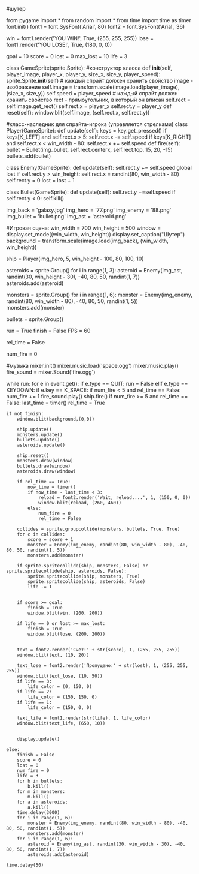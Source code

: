 #шутер

from pygame import *
from random import *
from time import time as timer  
font.init()
font1 = font.SysFont('Arial', 80)
font2 = font.SysFont('Arial', 36)

win = font1.render('YOU WIN!', True, (255, 255, 255))
lose = font1.render('YOU LOSE!', True, (180, 0, 0))

goal = 10
score = 0
lost = 0
max_lost = 10
life = 3

class GameSprite(sprite.Sprite):
    #конструктор класса
    def __init__(self, player_image, player_x, player_y, size_x, size_y, player_speed):
        sprite.Sprite.__init__(self)
        # каждый спрайт должен хранить свойство image - изображение
        self.image = transform.scale(image.load(player_image), (size_x, size_y))
        self.speed = player_speed
        # каждый спрайт должен хранить свойство rect - прямоугольник, в который он вписан
        self.rect = self.image.get_rect()
        self.rect.x = player_x
        self.rect.y = player_y
    def reset(self):
        window.blit(self.image, (self.rect.x, self.rect.y))

#класс-наследник для спрайта-игрока (управляется стрелками)
class Player(GameSprite):
    def update(self):
        keys = key.get_pressed()
        if keys[K_LEFT] and self.rect.x > 5:
            self.rect.x -= self.speed
        if keys[K_RIGHT] and self.rect.x < win_width - 80:
            self.rect.x += self.speed
    def fire(self):
        bullet = Bullet(img_bullet, self.rect.centerx, self.rect.top, 15, 20, -15)
        bullets.add(bullet)

class Enemy(GameSprite):
    def update(self):
        self.rect.y += self.speed
        global lost
        if self.rect.y > win_height:
            self.rect.x = randint(80, win_width - 80)
            self.rect.y = 0
            lost = lost + 1

class Bullet(GameSprite):
    def update(self):
        self.rect.y +=self.speed
        if self.rect.y < 0:
            self.kill()

img_back = 'galaxy.jpg'
img_hero = '77.png'
img_enemy = '88.png'
img_bullet = 'bullet.png'
img_ast = 'asteroid.png'

#Игровая сцена:
win_width = 700
win_height = 500
window = display.set_mode((win_width, win_height))
display.set_caption("Шутер")
background = transform.scale(image.load(img_back), (win_width, win_height))

ship = Player(img_hero, 5, win_height - 100, 80, 100, 10)

asteroids = sprite.Group()
for i in range(1, 3):
    asteroid = Enemy(img_ast, randint(30, win_height - 30), -40, 80, 50, randint(1, 7))
    asteroids.add(asteroid)

monsters = sprite.Group()
for i in range(1, 6):
    monster = Enemy(img_enemy, randint(80, win_width - 80), -40, 80, 50, randint(1, 5))
    monsters.add(monster)

bullets = sprite.Group()

run = True
finish = False
FPS = 60

rel_time = False

num_fire = 0

#музыка
mixer.init()
mixer.music.load('space.ogg')
mixer.music.play()
fire_sound = mixer.Sound('fire.ogg')


while run:
    for e in event.get():
        if e.type == QUIT:
            run = False
        elif e.type == KEYDOWN:
            if e.key == K_SPACE:
                if num_fire < 5 and rel_time == False:
                    num_fire += 1
                    fire_sound.play()
                    ship.fire()
                if num_fire >= 5 and rel_time == False:
                    last_time  = timer()
                    rel_time = True
  
    if not finish:
        window.blit(background,(0,0))

        ship.update()
        monsters.update()
        bullets.update()
        asteroids.update()

        ship.reset()
        monsters.draw(window)
        bullets.draw(window)
        asteroids.draw(window)

        if rel_time == True:
            now_time = timer()
            if now_time - last_time < 3:
                reload = font2.render('Wait, reload....', 1, (150, 0, 0))
                window.blit(reload, (260, 460))
            else:
                num_fire = 0
                rel_time = False
        
        collides = sprite.groupcollide(monsters, bullets, True, True)
        for c in collides:
            score = score + 1
            monster = Enemy(img_enemy, randint(80, win_width - 80), -40, 80, 50, randint(1, 5))
            monsters.add(monster)

        if sprite.spritecollide(ship, monsters, False) or sprite.spritecollide(ship, asteroids, False):
            sprite.spritecollide(ship, monsters, True)
            sprite.spritecollide(ship, asteroids, False)
            life -= 1


        if score >= goal:
            finish = True
            window.blit(win, (200, 200))

        if life == 0 or lost >= max_lost:
            finish = True
            window.blit(lose, (200, 200))


        text = font2.render('Счёт:' + str(score), 1, (255, 255, 255))
        window.blit(text, (10, 20))

        text_lose = font2.render('Пропущено:' + str(lost), 1, (255, 255, 255))
        window.blit(text_lose, (10, 50))
        if life == 3:
            life_color = (0, 150, 0)
        if life == 2:
            life_color = (150, 150, 0)
        if life == 1:
            life_color = (150, 0, 0)

        text_life = font1.render(str(life), 1, life_color)
        window.blit(text_life, (650, 10))


        display.update()

    else:
        finish = False
        score = 0
        lost = 0
        num_fire = 0
        life = 3 
        for b in bullets:
            b.kill()
        for m in monsters:
            m.kill()
        for a in asteroids:
            a.kill()
        time.delay(3000)
        for i in range(1, 6):
            monster = Enemy(img_enemy, randint(80, win_width - 80), -40, 80, 50, randint(1, 5))
            monsters.add(monster)
        for i in range(1, 6):
            asteroid = Enemy(img_ast, randint(30, win_width - 30), -40, 80, 50, randint(1, 7))
            asteroids.add(asteroid)
           
    time.delay(50)
